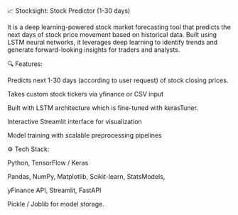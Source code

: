 📈 Stocksight: Stock Predictor (1-30 days)

It is a deep learning-powered stock market forecasting tool that predicts the next days of stock price movement based on historical data. Built using LSTM neural networks, it leverages deep learning to identify trends and generate forward-looking insights for traders and analysts.

🔍 Features:

Predicts next 1-30 days (according to user request) of stock closing prices.

Takes custom stock tickers via yfinance or CSV input

Built with LSTM architecture which is fine-tuned with kerasTuner.

Interactive Streamlit interface for visualization

Model training with scalable preprocessing pipelines


⚙ Tech Stack:

Python, TensorFlow / Keras

Pandas, NumPy, Matplotlib, Scikit-learn, StatsModels, 

yFinance API, Streamlit, FastAPI

Pickle / Joblib for model storage.
